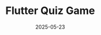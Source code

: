---
title: "Flutter Quiz Game"
date: "2025-05-23"
category: [projects]
tag: [mobile, flutter, dart]
description: A simple quiz game using Flutter and Dart.
pin: true
---